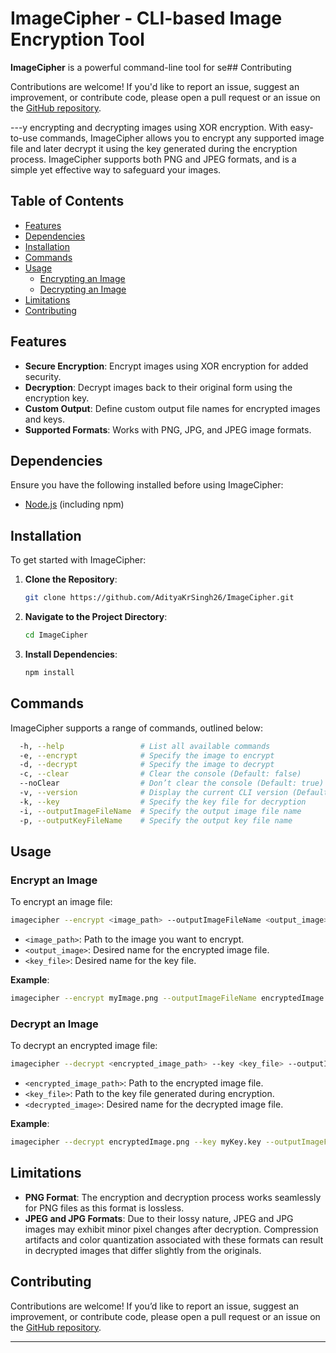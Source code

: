 # ImageCipher - CLI-based Image Encryption Tool

**ImageCipher** is a powerful command-line tool for se## Contributing

Contributions are welcome! If you'd like to report an issue, suggest an improvement, or contribute code, please open a pull request or an issue on the [GitHub repository](https://github.com/AdityaKrSingh26/ImageCipher).

---y encrypting and decrypting images using XOR encryption. With easy-to-use commands, ImageCipher allows you to encrypt any supported image file and later decrypt it using the key generated during the encryption process. ImageCipher supports both PNG and JPEG formats, and is a simple yet effective way to safeguard your images.

## Table of Contents

- [Features](#features)
- [Dependencies](#dependencies)
- [Installation](#installation)
- [Commands](#commands)
- [Usage](#usage)
  - [Encrypting an Image](#encrypt-an-image)
  - [Decrypting an Image](#decrypt-an-image)
- [Limitations](#limitations)
- [Contributing](#contributing)

## Features

- **Secure Encryption**: Encrypt images using XOR encryption for added security.
- **Decryption**: Decrypt images back to their original form using the encryption key.
- **Custom Output**: Define custom output file names for encrypted images and keys.
- **Supported Formats**: Works with PNG, JPG, and JPEG image formats.
  
## Dependencies

Ensure you have the following installed before using ImageCipher:

- [Node.js](https://nodejs.org/) (including npm)

## Installation

To get started with ImageCipher:

1. **Clone the Repository**:
    ```bash
    git clone https://github.com/AdityaKrSingh26/ImageCipher.git
    ```

2. **Navigate to the Project Directory**:
    ```bash
    cd ImageCipher
    ```

3. **Install Dependencies**:
    ```bash
    npm install
    ```

## Commands

ImageCipher supports a range of commands, outlined below:

```sh
  -h, --help                 # List all available commands
  -e, --encrypt              # Specify the image to encrypt
  -d, --decrypt              # Specify the image to decrypt
  -c, --clear                # Clear the console (Default: false)
  --noClear                  # Don’t clear the console (Default: true)
  -v, --version              # Display the current CLI version (Default: false)
  -k, --key                  # Specify the key file for decryption
  -i, --outputImageFileName  # Specify the output image file name
  -p, --outputKeyFileName    # Specify the output key file name
```

## Usage

### Encrypt an Image

To encrypt an image file:

```bash
imagecipher --encrypt <image_path> --outputImageFileName <output_image> --outputKeyFileName <key_file>
```

- `<image_path>`: Path to the image you want to encrypt.
- `<output_image>`: Desired name for the encrypted image file.
- `<key_file>`: Desired name for the key file.

**Example**:
```bash
imagecipher --encrypt myImage.png --outputImageFileName encryptedImage.png --outputKeyFileName myKey.key
```

### Decrypt an Image

To decrypt an encrypted image file:

```bash
imagecipher --decrypt <encrypted_image_path> --key <key_file> --outputImageFileName <decrypted_image>
```

- `<encrypted_image_path>`: Path to the encrypted image file.
- `<key_file>`: Path to the key file generated during encryption.
- `<decrypted_image>`: Desired name for the decrypted image file.

**Example**:
```bash
imagecipher --decrypt encryptedImage.png --key myKey.key --outputImageFileName decryptedImage.png
```

## Limitations

- **PNG Format**: The encryption and decryption process works seamlessly for PNG files as this format is lossless.
- **JPEG and JPG Formats**: Due to their lossy nature, JPEG and JPG images may exhibit minor pixel changes after decryption. Compression artifacts and color quantization associated with these formats can result in decrypted images that differ slightly from the originals.

## Contributing

Contributions are welcome! If you’d like to report an issue, suggest an improvement, or contribute code, please open a pull request or an issue on the [GitHub repository](https://github.com/AdityaKrSingh26/ImageCipher.git).

---